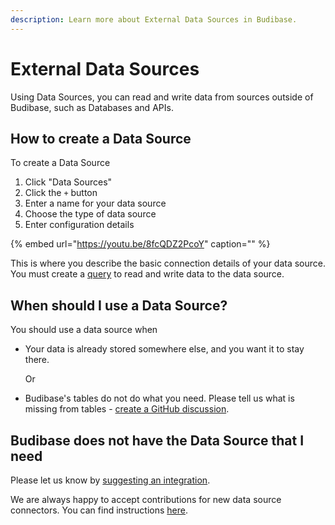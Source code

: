 ```yaml
---
description: Learn more about External Data Sources in Budibase.
---
```


# External Data Sources

Using Data Sources, you can read and write data from sources outside of Budibase, such as Databases and APIs.

## How to create a Data Source

To create a Data Source

1. Click "Data Sources" 
2. Click the `+` button 
3. Enter a name for your data source
4. Choose the type of data source
5. Enter configuration details

{% embed url="https://youtu.be/8fcQDZ2PcoY" caption="" %}

This is where you describe the basic connection details of your data source. You must create a [query](queries.md) to read and write data to the data source.

## When should I use a Data Source?

You should use a data source when

* Your data is already stored somewhere else, and you want it to stay there.

  Or

* Budibase's tables do not do what you need. Please tell us what is missing from tables - [create a GitHub discussion](https://github.com/Budibase/budibase/discussions/new).

## Budibase does not have the Data Source that I need

Please let us know by [suggesting an integration](https://github.com/Budibase/budibase/discussions/891).

We are always happy to accept contributions for new data source connectors. You can find instructions [here](https://github.com/Budibase/docs/tree/8a50404642d9314baf04147687f74511cbeaef53/data/data-sources/contributions/contributs-data-connectors.md).

